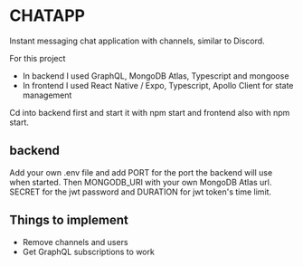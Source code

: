 # CHATAPP

Instant messaging chat application with channels, similar to Discord.

For this project

- In backend I used GraphQL, MongoDB Atlas, Typescript and mongoose
- In frontend I used React Native / Expo, Typescript, Apollo Client for state management

Cd into backend first and start it with npm start and frontend also with npm start.

## backend

Add your own .env file and add PORT for the port the backend will use when started. Then MONGODB_URI with your own MongoDB Atlas url. SECRET for the jwt password and DURATION for jwt token's time limit.

## Things to implement

- Remove channels and users
- Get GraphQL subscriptions to work
